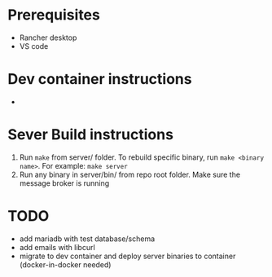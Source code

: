 # Prerequisites
- Rancher desktop
- VS code

# Dev container instructions
- 

# Sever Build instructions
1. Run `make` from server/ folder. To rebuild specific binary, run `make <binary name>`. For example: `make server`
2. Run any binary in server/bin/ from repo root folder. Make sure the message broker is running

# TODO
- add mariadb with test database/schema
- add emails with libcurl
- migrate to dev container and deploy server binaries to container (docker-in-docker needed)